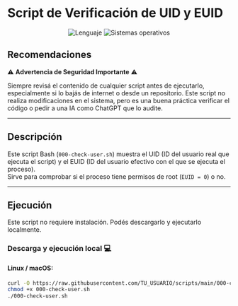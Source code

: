 # Script de Verificación de UID y EUID

<p align="center">
    <img src="https://img.shields.io/badge/Lenguaje-Bash-4EAA25?style=flat&logo=gnubash&labelColor=363D44" alt="Lenguaje">
    <img src="https://img.shields.io/badge/OS-Linux%20%7C%20macOS-blue?style=flat&logoColor=b0c0c0&labelColor=363D44" alt="Sistemas operativos">
</p>

## Recomendaciones

⚠️ **Advertencia de Seguridad Importante** ⚠️

Siempre revisá el contenido de cualquier script antes de ejecutarlo, especialmente si lo bajás de internet o desde un repositorio. Este script no realiza modificaciones en el sistema, pero es una buena práctica verificar el código o pedir a una IA como ChatGPT que lo audite.

---

## Descripción

Este script Bash (`000-check-user.sh`) muestra el UID (ID del usuario real que ejecuta el script) y el EUID (ID del usuario efectivo con el que se ejecuta el proceso).  
Sirve para comprobar si el proceso tiene permisos de root (`EUID = 0`) o no.

---

## Ejecución

Este script no requiere instalación. Podés descargarlo y ejecutarlo localmente.

### Descarga y ejecución local 💻

#### Linux / macOS:

```bash
curl -O https://raw.githubusercontent.com/TU_USUARIO/scripts/main/000-check-user.sh
chmod +x 000-check-user.sh
./000-check-user.sh

